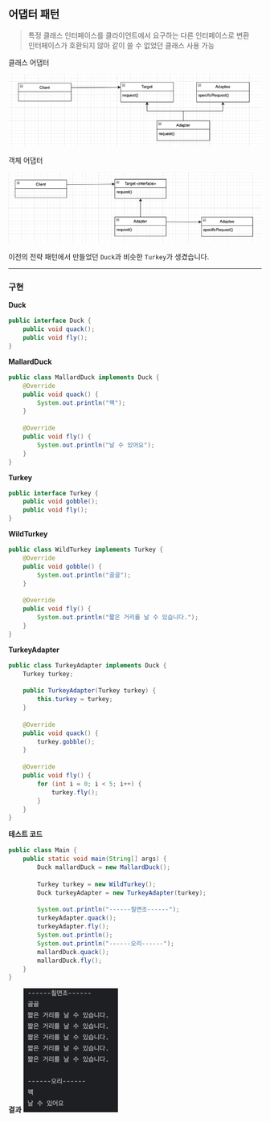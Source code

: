 ## 어댑터 패턴

> 특정 클래스 인터페이스를 클라이언트에서 요구하는 다른 인터페이스로 변환  
> 인터페이스가 호환되지 않아 같이 쓸 수 없었던 클래스 사용 가능

클래스 어댑터

![img_1.png](img_1.png)

객체 어댑터

![img_2.png](img_2.png)

이전의 전략 패턴에서 만들었던 `Duck`과 비슷한 `Turkey`가 생겼습니다.

---

### 구현

**Duck**
```java
public interface Duck {
	public void quack();
	public void fly();
}
```

**MallardDuck**

```java
public class MallardDuck implements Duck {
	@Override
	public void quack() {
		System.out.println("꽥");
	}

	@Override
	public void fly() {
		System.out.println("날 수 있어요");
	}
}
```

**Turkey**
```java
public interface Turkey {
	public void gobble();
	public void fly();
}
```

**WildTurkey**
```java
public class WildTurkey implements Turkey {
	@Override
	public void gobble() {
		System.out.println("골골");
	}

	@Override
	public void fly() {
		System.out.println("짧은 거리를 날 수 있습니다.");
	}
}
```

**TurkeyAdapter**
```java
public class TurkeyAdapter implements Duck {
	Turkey turkey;

	public TurkeyAdapter(Turkey turkey) {
		this.turkey = turkey;
	}

	@Override
	public void quack() {
		turkey.gobble();
	}

	@Override
	public void fly() {
		for (int i = 0; i < 5; i++) {
			turkey.fly();
		}
	}
}
```

**테스트 코드**
```java
public class Main {
	public static void main(String[] args) {
		Duck mallardDuck = new MallardDuck();

		Turkey turkey = new WildTurkey();
		Duck turkeyAdapter = new TurkeyAdapter(turkey);

		System.out.println("------칠면조------");
		turkeyAdapter.quack();
		turkeyAdapter.fly();
		System.out.println();
		System.out.println("------오리------");
		mallardDuck.quack();
		mallardDuck.fly();
	}
}
```

**결과**
![img.png](img.png)

<br></br>